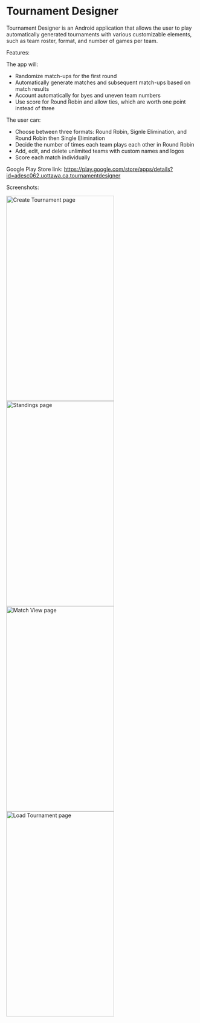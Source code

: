 # Tournament Designer
Tournament Designer is an Android application that allows the user to play automatically generated tournaments with various customizable elements, such as team roster, format, and number of games per team.

Features:

The app will: 
- Randomize match-ups for the first round
- Automatically generate matches and subsequent match-ups based on match results
- Account automatically for byes and uneven team numbers
- Use score for Round Robin and allow ties, which are worth one point instead of three

The user can:
- Choose between three formats: Round Robin, Signle Elimination, and Round Robin then Single Elimination
- Decide the number of times each team plays each other in Round Robin
- Add, edit, and delete unlimited teams with custom names and logos
- Score each match individually

Google Play Store link: https://play.google.com/store/apps/details?id=adesc062.uottawa.ca.tournamentdesigner

Screenshots:

<img src="https://github.com/AlexisDeschamps/TournamentDesigner/blob/screenshots/createTournamentActivity.png" alt="Create Tournament page" width="285" height="542">
<img src="https://github.com/AlexisDeschamps/TournamentDesigner/blob/screenshots/standingsActivity.png" alt="Standings page" width="285" height="542">

<img src="https://github.com/AlexisDeschamps/TournamentDesigner/blob/screenshots/matchViewActivity.png" alt="Match View page" width="285" height="542">
<img src="https://github.com/AlexisDeschamps/TournamentDesigner/blob/screenshots/loadTournamentActivity.png" alt="Load Tournament page" width="285" height="542">

